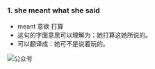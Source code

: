 ### 1. she meant what she said
* meant 意欲 打算
* 这句的字面意思可以理解为：她打算这她所说的。
* 可以翻译成：她可不是说着玩的。



![公众号](http://7xovlo.com1.z0.glb.clouddn.com/qrcode_for_gh_aa82d839deef_344.jpg)  
